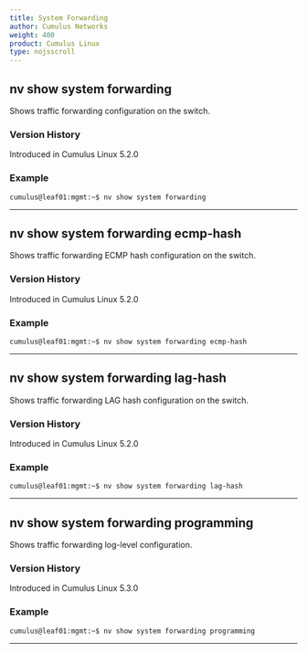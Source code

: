 ```yaml
---
title: System Forwarding
author: Cumulus Networks
weight: 400
product: Cumulus Linux
type: nojsscroll
---
```

## nv show system forwarding

Shows traffic forwarding configuration on the switch.

### Version History

Introduced in Cumulus Linux 5.2.0

### Example

```
cumulus@leaf01:mgmt:~$ nv show system forwarding
```

- - -

## nv show system forwarding ecmp-hash

Shows traffic forwarding ECMP hash configuration on the switch.

### Version History

Introduced in Cumulus Linux 5.2.0

### Example

```
cumulus@leaf01:mgmt:~$ nv show system forwarding ecmp-hash
```

- - -

## nv show system forwarding lag-hash

Shows traffic forwarding LAG hash configuration on the switch.

### Version History

Introduced in Cumulus Linux 5.2.0

### Example

```
cumulus@leaf01:mgmt:~$ nv show system forwarding lag-hash
```

- - -

## nv show system forwarding programming

Shows traffic forwarding log-level configuration.

### Version History

Introduced in Cumulus Linux 5.3.0

### Example

```
cumulus@leaf01:mgmt:~$ nv show system forwarding programming
```

- - -
